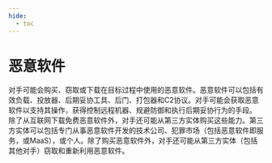 ```yaml
---
hide:
  - toc
---
```


# 恶意软件

对手可能会购买、窃取或下载在目标过程中使用的恶意软件。恶意软件可以包括有效负载、投放器、后期妥协工具、后门、打包器和C2协议。对手可能会获取恶意软件以支持其操作，获得控制远程机器、规避防御和执行后期妥协行为的手段。  除了从互联网下载免费恶意软件外，对手还可能从第三方实体购买这些能力。第三方实体可以包括专门从事恶意软件开发的技术公司、犯罪市场（包括恶意软件即服务，或MaaS），或个人。除了购买恶意软件外，对手还可能从第三方实体（包括其他对手）窃取和重新利用恶意软件。
